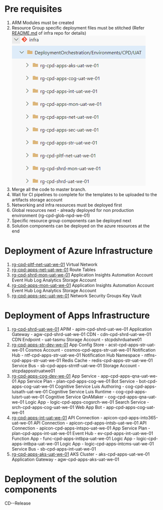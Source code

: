 # Pre requisites
1. ARM Modules must be created
1. Resource Group specific deployment files must be stitched
(Refer [README.md](https://dev.azure.com/TASMUCP/TASMU%20Central%20Platform/_git/infra?path=%2FREADME.md&_a=preview) of infra repo for details)
![image.png](/.attachments/image-86e9559c-b9eb-4af6-a652-35a13fad1574.png)
1. Merge all the code to master branch.
1. Wait for CI pipelines to complete for the templates to be uploaded to the artifacts storage account
1. Networking and infra resources must be deployed first
1. Global resources next - already deployed for non production environment (rg-cpd-glob-npd-we-01)
1. Specific resource group components can be deployed next
1. Solution components can be deployed on the azure resources at the end

# Deployment of Azure Infrastructure
1. [rg-cpd-pltf-net-uat-we-01](https://dev.azure.com/TASMUCP/TASMU%20Central%20Platform/_build?definitionId=355)
Virtual Network
1. [rg-cpd-apps-net-uat-we-01](https://dev.azure.com/TASMUCP/TASMU%20Central%20Platform/_build?definitionId=343)
Route Tables
1. [rg-cpd-shrd-mon-uat-we-01](https://dev.azure.com/TASMUCP/TASMU%20Central%20Platform/_build?definitionId=454)
Application Insights
Automation Account
Event Hub
Log Analytics
Storage Account
1. [rg-cpd-apps-mon-uat-we-01](https://dev.azure.com/TASMUCP/TASMU%20Central%20Platform/_build?definitionId=394)
Application Insights
Automation Account
Event Hub
Log Analytics
Storage Account
1. [rg-cpd-apps-sec-uat-we-01](https://dev.azure.com/TASMUCP/TASMU%20Central%20Platform/_build?definitionId=344)
Network Security Groups
Key Vault

# Deployment of Apps Infrastructure
1. [rg-cpd-shrd-uat-we-01](https://dev.azure.com/TASMUCP/TASMU%20Central%20Platform/_build?definitionId=500)
APIM - apim-cpd-shrd-uat-we-01
Application Gateway - agw-cpd-shrd-uat-we-01
CDN - cdn-cpd-shrd-uat-we-01
CDN Endpoint - uat-tasmu
Storage Account - stcpdshrduatwe01
1. [rg-cpd-apps-str-dev-we-01](https://dev.azure.com/TASMUCP/TASMU%20Central%20Platform/_build?definitionId=499)
App Config Store - acst-cpd-apps-str-uat-we-01
Cosmos Account - cosmos-cpd-apps-str-uat-we-01
Notification Hub - ntf-cpd-apps-str-uat-we-01
Notification Hub Namespace - ntfns-cpd-apps-str-uat-we-01
Redis Cache - redis-cpd-apps-str-uat-we-01
Service Bus - sb-cpd-apps-strntf-uat-we-01
Storage Account - stcpdappsstruatwe01
1. [rg-cpd-apps-cog-dev-we-01](https://dev.azure.com/TASMUCP/TASMU%20Central%20Platform/_build?definitionId=497)
App Service - app-cpd-apps-qna-uat-we-01
App Service Plan - plan-cpd-apps-cog-we-01
Bot Service - bot-cpd-apps-cog-uat-we-01
Cognitive Service Luis Authoring - cog-cpd-apps-luisath-uat-we-01
Cognitive Service Luis Runtime - cog-cpd-apps-luisrt-uat-we-01
Cognitive Service QnAMaker - cog-cpd-apps-qna-uat-we-01 
Logic App -	logic-cpd-apps-cogsrch-we-01
Search Service - srch-cpd-apps-cog-uat-we-01
Web App Bot - app-cpd-apps-cog-uat-we-01
1. [rg-cpd-apps-int-uat-we-01](https://dev.azure.com/TASMUCP/TASMU%20Central%20Platform/_build?definitionId=498)
API Connection - apicon-cpd-apps-into365-uat-we-01
API Connection - apicon-cpd-apps-intsb-uat-we-01
API Connection - apicon-cpd-apps-intspo-uat-we-01
App Service Plan - plan-cpd-apps-int-uat-we-01
Event Hub - ev-cpd-apps-int-uat-we-01
Function App - func-cpd-apps-intbpa-uat-we-01
Logic App - logic-cpd-apps-intbpa-uat-we-01
Logic App - logic-cpd-apps-intcms-uat-we-01
Service Bus - sb-cpd-apps-int-uat-we-01
1. [rg-cpd-apps-aks-uat-we-01](https://dev.azure.com/TASMUCP/TASMU%20Central%20Platform/_build?definitionId=496)
AKS Cluster - aks-cpd-apps-uat-we-01
Application Gateway - agw-cpd-apps-aks-uat-we-01

# Deployment of the solution components
CD-<RepoName>-Release
<Work in progress>
